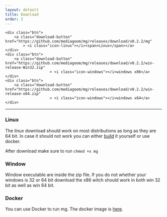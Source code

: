 ```yaml
---
layout: default
title: Download
order: 2
---
```


<div>

    <div class="btn">
        <a class="download-button" href="https://github.com/mediagoom/mg/releases/download/v0.2.2/mg"
            > <i class="icon-linux"></i><span>Linux</span></a>
    </div>
    <div class="btn">
        <a class="download-button" href="https://github.com/mediagoom/mg/releases/download/v0.2.2/win-release-Win32.zip"
                        > <i class="icon-windows"></i>windows x86</a>
    </div>
    <div class="btn">
        <a class="download-button" href="https://github.com/mediagoom/mg/releases/download/v0.2.2/win-release-x64.zip"
                        > <i class="icon-windows"></i>windows x64</a>
    </div>

</div>

---

### Linux

The *linux* download should work on most distributions as long as they are 64 bit.
In case it should not work you can either [build](https://github.com/mediagoom/mg/wiki/Build) it yourself or use docker.

After download make sure to run `chmod +x mg`

### Window

Window executable are inside the zip file.
If you do not whether your windows is 32 or 64 bit download the x86 witch should work in both win 32 bit as well as win 64 bit.

### Docker

You can use Docker to run mg. The docker image is [here](https://hub.docker.com/r/mediagoom/nginx-play).



